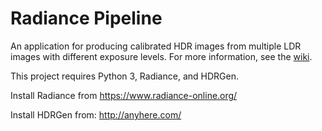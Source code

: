 # Radiance Pipeline

An application for producing calibrated HDR images from multiple LDR images with different exposure levels. For more information, see the [wiki](https://github.com/zimmermannliam/radiance_pipeline/wiki).


This project requires Python 3, Radiance, and HDRGen.

Install Radiance from https://www.radiance-online.org/

Install HDRGen from: http://anyhere.com/

